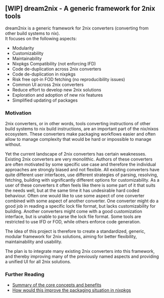 ## [WIP] dream2nix - A generic framework for 2nix tools
dream2nix is a generic framework for 2nix converters (converting from other build systems to nix).  
It focuses on the following aspects:
  - Modularity
  - Customizability
  - Maintainability
  - Nixpkgs Compatibility (not enforcing IFD)
  - Code de-duplication across 2nix converters
  - Code de-duplication in nixpkgs
  - Risk free opt-in FOD fetching (no reproducibility issues)
  - Common UI across 2nix converters
  - Reduce effort to develop new 2nix solutions
  - Exploration and adoption of new nix features
  - Simplified updating of packages

### Motivation
2nix converters, or in other words, tools converting instructions of other build systems to nix build instructions, are an important part of the nix/nixos ecosystem. These converters make packaging workflows easier and often allow to manage complexity that would be hard or impossible to manage without.

Yet the current landscape of 2nix converters has certain weaknesses. Existing 2nix converters are very monolithic. Authors of these converters are often motivated by some specific use case and therefore the individual approaches are strongly biased and not flexible. All existing converters have quite different user interfaces, use different strategies of parsing, resolving, fetching, building with significantly different options for customizability. As a user of these converters it often feels like there is some part of it that suits the needs well, but at the same time it has undesirable hard coded behaviour. Often one would like to use some aspect of one converter combined with some aspect of another converter. One converter might do a good job in reading a specific lock file format, but lacks customizability for building. Another converters might come with a good customization interface, but is unable to parse the lock file format. Some tools are restricted to use IFD or FOD, while others enforce code generation.

The idea of this project is therefore to create a standardized, generic, modular framework for 2nix solutions, aiming for better flexibility, maintainability and usability.

The plan is to integrate many existing 2nix converters into this framework, and thereby improving many of the previously named aspects and providing a unified UI for all 2nix solutions.

### Further Reading
- [Summary of the core concepts and benefits](/docs/concepts-and-benefits.md)
- [How would this improve the packaging situation in nixpkgs](/docs/nixpkgs-improvements.md)





